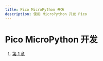 ```yaml
---
title: Pico MicroPython 开发
description: 使用 MicroPython 开发 Pico
---
```


# Pico MicroPython 开发

1. [第 1 章](./chapter01/)
